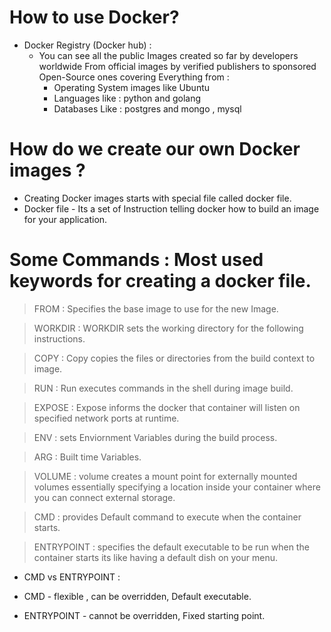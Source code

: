 # How to use Docker?

- Docker Registry (Docker hub) :
  - You can see all the public Images created so far by
    developers worldwide From official images by verified
    publishers to sponsored Open-Source ones covering
    Everything from :
    - Operating System images like Ubuntu
    - Languages like : python and golang
    - Databases Like : postgres and mongo , mysql

# How do we create our own Docker images ?

- Creating Docker images starts with special file called docker file.
- Docker file - Its a set of Instruction telling docker
  how to build an image for your application.

# Some Commands : Most used keywords for creating a docker file.

> FROM : Specifies the base image to use for the new Image.

> WORKDIR : WORKDIR sets the working directory for the following instructions.

> COPY : Copy copies the files or directories from the build context to image.

> RUN : Run executes commands in the shell during image build.

> EXPOSE : Expose informs the docker that container will listen on specified network ports at runtime.

> ENV : sets Enviornment Variables during the build process.

> ARG : Built time Variables.

> VOLUME : volume creates a mount point for externally mounted volumes essentially specifying a location inside your container where you can connect external storage.

> CMD : provides Default command to execute when the container starts.

> ENTRYPOINT : specifies the default executable to be run when the container starts its like having a default dish on your menu.

- CMD vs ENTRYPOINT :

- CMD - flexible , can be overridden, Default executable.
- ENTRYPOINT - cannot be overridden, Fixed starting point.
